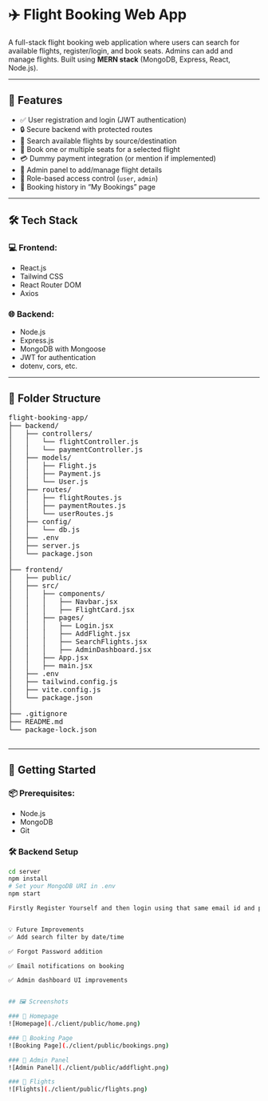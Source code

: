 # ✈️ Flight Booking Web App

A full-stack flight booking web application where users can search for available flights, register/login, and book seats. Admins can add and manage flights. Built using **MERN stack** (MongoDB, Express, React, Node.js).

---

## 📌 Features

- ✅ User registration and login (JWT authentication)
- 🔒 Secure backend with protected routes
- 🔎 Search available flights by source/destination
- 🧾 Book one or multiple seats for a selected flight
- 💳 Dummy payment integration (or mention if implemented)
- 📂 Admin panel to add/manage flight details
- 🧠 Role-based access control (`user`, `admin`)
- 📅 Booking history in “My Bookings” page

---

## 🛠️ Tech Stack

### 💻 Frontend:
- React.js
- Tailwind CSS
- React Router DOM
- Axios

### 🌐 Backend:
- Node.js
- Express.js
- MongoDB with Mongoose
- JWT for authentication
- dotenv, cors, etc.

---

## 🧪 Folder Structure

<pre>
flight-booking-app/
├── backend/
│   ├── controllers/
│   │   └── flightController.js
│   │   └── paymentController.js
│   ├── models/
│   │   ├── Flight.js
│   │   ├── Payment.js
│   │   └── User.js
│   ├── routes/
│   │   ├── flightRoutes.js
│   │   ├── paymentRoutes.js
│   │   └── userRoutes.js
│   ├── config/
│   │   └── db.js
│   ├── .env
│   ├── server.js
│   └── package.json
│
├── frontend/
│   ├── public/
│   ├── src/
│   │   ├── components/
│   │   │   ├── Navbar.jsx
│   │   │   ├── FlightCard.jsx
│   │   ├── pages/
│   │   │   ├── Login.jsx
│   │   │   ├── AddFlight.jsx
│   │   │   ├── SearchFlights.jsx
│   │   │   ├── AdminDashboard.jsx
│   │   ├── App.jsx
│   │   ├── main.jsx
│   ├── .env
│   ├── tailwind.config.js
│   ├── vite.config.js
│   └── package.json
│
├── .gitignore
├── README.md
└── package-lock.json

</pre>
---

## 🧰 Getting Started

### 📦 Prerequisites:
- Node.js
- MongoDB
- Git

### 🛠️ Backend Setup
```bash
cd server
npm install
# Set your MongoDB URI in .env
npm start

Firstly Register Yourself and then login using that same email id and password


💡 Future Improvements
✅ Add search filter by date/time

✅ Forgot Password addition

✅ Email notifications on booking

✅ Admin dashboard UI improvements


## 🖼️ Screenshots

### 🔹 Homepage
![Homepage](./client/public/home.png)

### 🔹 Booking Page
![Booking Page](./client/public/bookings.png)

### 🔹 Admin Panel
![Admin Panel](./client/public/addflight.png)

### 🔹 Flights
![Flights](./client/public/flights.png)


